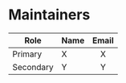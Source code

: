 # Maintainers

| Role | Name | Email |
|------|------|:-------------:|
| Primary | X | X |
| Secondary | Y | Y |

